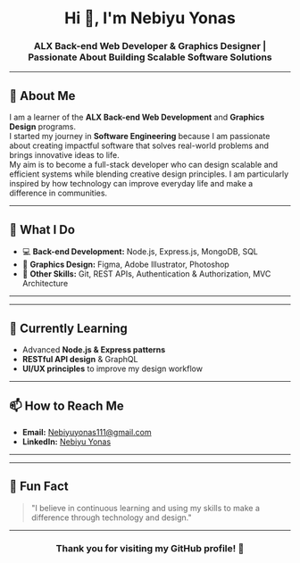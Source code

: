 <!-- GitHub Profile README -->

<h1 align="center">Hi 👋, I'm Nebiyu Yonas</h1>
<h3 align="center">ALX Back-end Web Developer & Graphics Designer | Passionate About Building Scalable Software Solutions</h3>

---

## 🌟 About Me
I am a learner of the **ALX Back-end Web Development** and **Graphics Design** programs.  
I started my journey in **Software Engineering** because I am passionate about creating impactful software that solves real-world problems and brings innovative ideas to life.  
My aim is to become a full-stack developer who can design scalable and efficient systems while blending creative design principles. I am particularly inspired by how technology can improve everyday life and make a difference in communities.  

---

## 💼 What I Do
- 💻 **Back-end Development:** Node.js, Express.js, MongoDB, SQL  
- 🎨 **Graphics Design:** Figma, Adobe Illustrator, Photoshop  
- 🔧 **Other Skills:** Git, REST APIs, Authentication & Authorization, MVC Architecture  

---

---

## 🌱 Currently Learning
- Advanced **Node.js & Express patterns**  
- **RESTful API design** & GraphQL  
- **UI/UX principles** to improve my design workflow  

---

## 📫 How to Reach Me
- **Email:** Nebiyuyonas111@gmail.com  
- **LinkedIn:** [Nebiyu Yonas](https://www.linkedin.com/in/nebiyu-yonas-88525b353?lipi=urn%3Ali%3Apage%3Ad_flagship3_profile_view_base_contact_details%3B%2FJlOVY3cRO%2BtNTEYQERCpg%3D%3D)  

---



---

## 🌟 Fun Fact
> "I believe in continuous learning and using my skills to make a difference through technology and design."

---

<h3 align="center">Thank you for visiting my GitHub profile! 🚀</h3>
